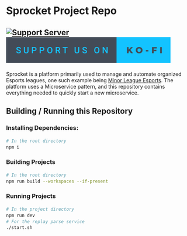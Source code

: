 # Sprocket Project Repo
[![Support Server](https://img.shields.io/discord/856290331279884288.svg?label=Discord&logo=Discord&colorB=7289da&style=for-the-badge)](https://discord.gg/hJ3YAvHucb)
[![Support us on Ko-Fi](./badges/kofi.svg)](https://ko-fi.com/sprocketbot)
---

Sprocket is a platform primarily used to manage and automate organized Esports leagues, one such example being [Minor League Esports](https://mlesports.gg).
The platform uses a Microservice pattern, and this repository contains everything needed to quickly start a new microservice.


## Building / Running this Repository

### Installing Dependencies:

```bash
# In the root directory
npm i
```

### Building Projects
```bash
# In the root directory
npm run build --workspaces --if-present
```

### Running Projects
```bash
# In the project directory
npm run dev
# For the replay parse service
./start.sh
```
